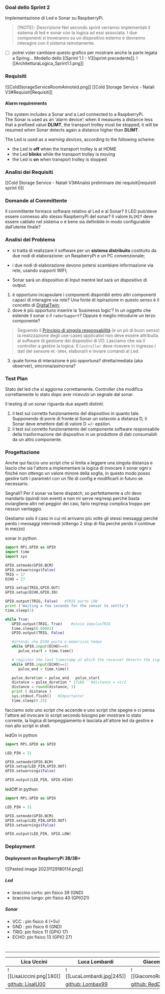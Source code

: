 ### Goal dello Sprint 2
Implementazione di Led e Sonar su RaspberryPi.
> [!NOTE]- Descrizione
> Nel secondo sprint verranno implementati il sistema di led e sonar con la logica ad essi associata. I due componenti si troveranno su un dispositivo esterno e dovranno interagire con il sistema remotamente.

- [ ] potrei voler cambiare questo grafico per mostrare anche la parte legata a Spring...
Modello dello [[Sprint 1.1 - V3|sprint precedente]].
![[ArchitetturaLogica_Sprint1.1.png]]
### Requisiti

![[ColdStorageServiceRoomAnnoted.png]]
[[Cold Storage Service - Natali V3#Requisiti|Requisiti]]
#### Alarm requirements

The system includes a Sonar and a Led connected to a RaspberryPi.
The Sonar is used as an ‘alarm device’: when it measures a distance less that a prefixed value **DLIMT**, the transport trolley must be stopped; it will be resumed when Sonar detects again a distance higher than **DLIMT**.

The Led is used as a _warning devices_, according to the following scheme:
- the Led is **off** when the transport trolley is at HOME
- the Led **blinks** while the transport trolley is moving
- the Led is **on** when transport trolley is stopped

### Analisi dei Requisiti
[[Cold Storage Service - Natali V3#Analisi preliminare dei requisiti|requisiti sprint 0]]

### Domande al Committente
Il committente fornisce software relativo al Led e al Sonar?
Il LED può/deve essere connesso allo stesso RaspberryPi del sonar?
Il valore `DLIMIT` deve essere cablato nel sistema o è bene sia definibile in modo configurabile dall’utente finale?

### Analisi del Problema
- si tratta di realizzare il software per un **sistema distribuito** costituito da due nodi di elaborazione: un RaspberryPi e un PC convenzionale;
- i due nodi di elaborazione devono potersi scambiare informazione via rete, usando supporti WIFI;

- Sonar sarà un dispositivo di Input mentre led sarà un dispositivo di output.

1. è opportuno incapsulare i componenti disponibli entro altri componenti capaci di interagire via rete? Una fonte di ispirazione in questo senso è il concetto di [DigitalTwin](https://en.wikipedia.org/wiki/Digital_twin);
2. dove è più opportuno inserire la ‘businenss logic’? In un oggetto che estende il sonar o il `radarSupport`? Oppure è meglio introdurre un terzo componente?
> Seguendo il [Principio di singola responsabilità](https://it.wikipedia.org/wiki/Principio_di_singola_responsabilit%C3%A0) (e un pò di buon senso) la realizzazione degli use-cases applicativi non deve essere attribuita al software di gestione dei dispositivi di I/O.
> Lasciamo che sia il controller a gestire la logica.
> Il `Controller` deve ricevere in ingresso i dati del sensore `HC-SR04`, elaborarli e inviare comandi al Led.

3. quale forma di interazione è più opportuna? diretta/mediata (aka observer), sincrona/asincrona?



### Test Plan
Stato del led che si aggiorna correttamente.
Controller che modifica correttamente lo stato dopo aver ricevuto un segnale dal sonar.

Il testing di un sonar riguarda due aspetti distinti:
1. il test sul corretto funzionamento del dispositivo in quanto tale. Supponendo di porre di fronte al Sonar un ostacolo a distanza D, il Sonar deve emettere dati di valore D +/- epsilon.
2. il test sul corretto funzionamento del componente software responsabile della trasformazione del dispositivo in un produttore di dati consumabili da un altro componente.

### Progettazione
Anche qui faccio uno script che si limita a leggere una singola distanza e lascio che sia l'attore a implementare la logica di invocare il sonar ogni x finché non ottengo un valore minore della soglia, in questo modo posso gestire tutti i parametri con un file di config e modificarli in futuro se necessario.

Segnali? Per il sonar va bene dispatch, so perfettamente a chi devo mandarlo (quindi non event) e non mi serve req/resp perché basta inviargliene altri nel peggior dei casi, farlo req/resp complica troppo per nessun vantaggio.

Gestiamo solo il caso in cui mi arrivano più volte gli stessi messaggi perché perdo i messaggi intermedi (ottengo 2 stop di fila perché perdo il continue in mezzo)

sonar in python
```python
import RPi.GPIO as GPIO
import time
import sys

GPIO.setmode(GPIO.BCM)
GPIO.setwarnings(False)
TRIG = 17
ECHO = 27

GPIO.setup(TRIG,GPIO.OUT)
GPIO.setup(ECHO,GPIO.IN)

GPIO.output(TRIG, False)   #TRIG parte LOW
print ('Waiting a few seconds for the sensor to settle')
time.sleep(2)

while True:
   GPIO.output(TRIG, True)    #invia impulsoTRIG
   time.sleep(0.00001)
   GPIO.output(TRIG, False)

   #attendi che ECHO parta e memorizza tempo
   while GPIO.input(ECHO)==0:
      pulse_start = time.time()

   # register the last timestamp at which the receiver detects the signal.
   while GPIO.input(ECHO)==1:
      pulse_end = time.time()

   pulse_duration = pulse_end - pulse_start
   distance = pulse_duration * 17165   #distance = vt/2
   distance = round(distance, 1)
   print ( distance )
   sys.stdout.flush()   #Importante!
   time.sleep(0.25)
```

facciamo solo uno script che accende e uno script che spegne e ci pensa l'attore ad invocare lo script secondo bisogno per mostrare lo stato corrente, la logica di lampeggiamento è lasciata all'attore led da gestire e non allo script in shell.

ledOn in python
``` python
import RPi.GPIO as GPIO

LED_PIN = 21

GPIO.setmode(GPIO.BCM)
GPIO.setup(LED_PIN,GPIO.OUT)
GPIO.setwarnings(False)

GPIO.output(LED_PIN, GPIO.HIGH)
```

ledOff in python
``` python
import RPi.GPIO as GPIO

LED_PIN = 21

GPIO.setmode(GPIO.BCM)
GPIO.setup(LED_PIN,GPIO.OUT)
GPIO.setwarnings(False)

GPIO.output(LED_PIN, GPIO.LOW)
```

### Deployment
#### Deployment on RaspberryPi 3B/3B+
![[Pasted image 20231129180114.png]]
##### Led
- braccino corto: pin fisico 39 (GND)
- braccino lungo: pin fisico 40 (GPIO21)
##### Sonar
- VCC : pin fisico 4 (+5v)
- GND : pin fisico 6 (GND)
- TRIG: pin fisico 11 (GPIO 17)
- ECHO: pin fisico 13 (GPIO 27)


# 
----------------

| Lica Uccini              | Luca Lombardi              | Giacomo Romanini              |
| ------------------------ | -------------------------- | ----------------------------- |
| ![[LisaUccini.png\|180]] | ![[LucaLombardi.jpg\|245]] | ![[GiacomoRomanini.jpg\|180]] |
| [github: LisaIU00](https://github.com/LisaIU00)    | [github: Lombax99](https://github.com/Lombax99)             | [github: RedDuality](https://github.com/RedDuality)                              |

